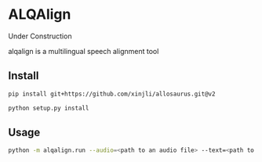 # ALQAlign

Under Construction

alqalign is a multilingual speech alignment tool

## Install

```bash
pip install git+https://github.com/xinjli/allosaurus.git@v2

python setup.py install
```


## Usage

```bash
python -m alqalign.run --audio=<path to an audio file> --text=<path to an text file> --lang=<iso id> --output=<output dir>
```
